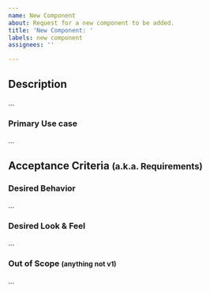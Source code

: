 ```yaml
---
name: New Component
about: Request for a new component to be added.
title: 'New Component: '
labels: new component
assignees: ''

---
```


## Description
...
### Primary Use case
...
## Acceptance Criteria <small>(a.k.a. Requirements)</small>
### Desired Behavior
...
### Desired Look & Feel
...
### Out of Scope <small>(anything not v1)</small>
...